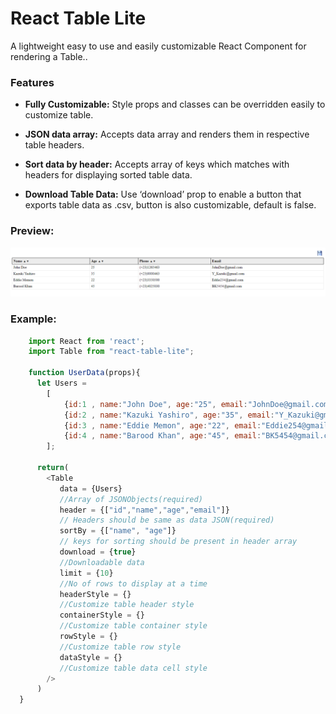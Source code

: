 # React Table Lite

A lightweight easy to use and easily customizable React Component for rendering a Table..

### Features

 - **Fully Customizable:**
    Style props and classes can be overridden easily to customize table.

 - **JSON data array:**
    Accepts data array and renders them in respective table headers.
    
 - **Sort data by header:**
    Accepts array of keys which matches with headers for displaying sorted table data.    

 - **Download Table Data:**
    Use ‘download’ prop to enable a button that exports table data as .csv, button is also customizable, default is false.

  ### Preview:  
 <img src="https://github.com/adnanali17official/react-table-lite/blob/master/preview.png" alt="react-table-lite-preview" />

 ### Example:
```js  
    import React from 'react';
    import Table from "react-table-lite";
    
    function UserData(props){
      let Users = 
        [
            {id:1 , name:"John Doe", age:"25", email:"JohnDoe@gmail.com"},
            {id:2 , name:"Kazuki Yashiro", age:"35", email:"Y_Kazuki@gmail.com"},
            {id:3 , name:"Eddie Memon", age:"22", email:"Eddie254@gmail.com"},
            {id:4 , name:"Barood Khan", age:"45", email:"BK5454@gmail.com"},
        ];
	
      return(
        <Table
           data = {Users}		
           //Array of JSONObjects(required)
           header = {["id","name","age","email"]}  
           // Headers should be same as data JSON(required)
           sortBy = {["name", "age"]}
           // keys for sorting should be present in header array
           download = {true}
           //Downloadable data 
           limit = {10}
           //No of rows to display at a time
           headerStyle = {}
           //Customize table header style
           containerStyle = {}
           //Customize table container style
           rowStyle = {}
           //Customize table row style
           dataStyle = {}
           //Customize table data cell style
        />
      )
  }
```
